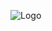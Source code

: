 ![Logo]([resources/Bannerreadme.png](https://github.com/No-Country/c16-113-n-data-bi/blob/804cd3081162986cb7c9461da39be35f65eeefec/resources/Bannerreadme.png)https://github.com/No-Country/c16-113-n-data-bi/blob/804cd3081162986cb7c9461da39be35f65eeefec/resources/Bannerreadme.png)


